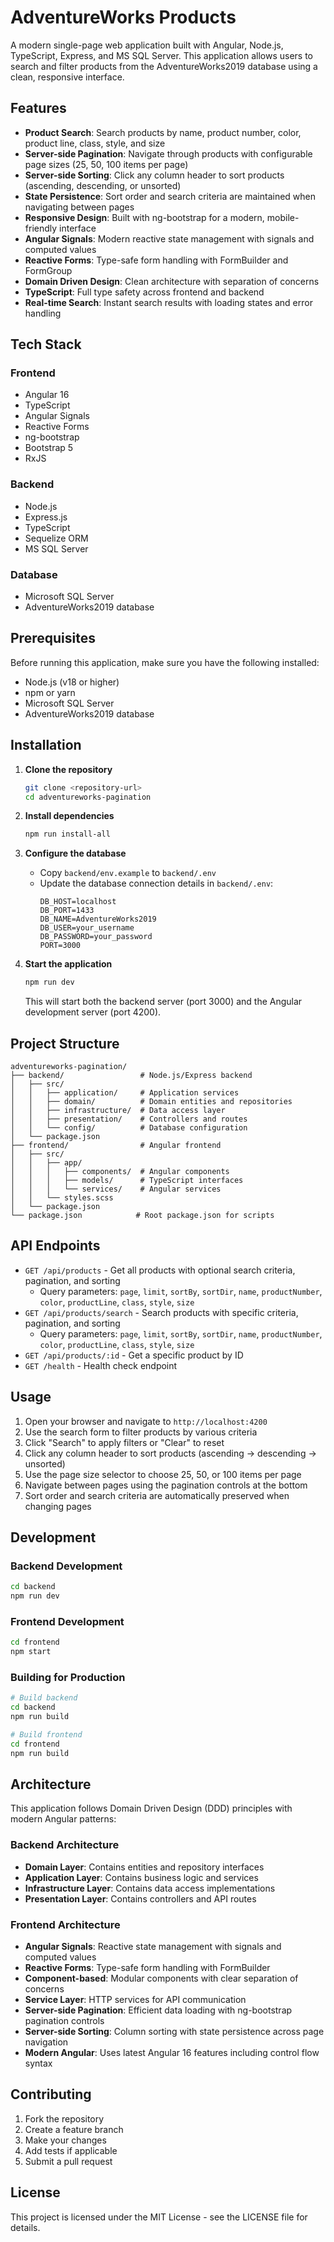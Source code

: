 # AdventureWorks Products

A modern single-page web application built with Angular, Node.js, TypeScript, Express, and MS SQL Server. This application allows users to search and filter products from the AdventureWorks2019 database using a clean, responsive interface.

## Features

- **Product Search**: Search products by name, product number, color, product line, class, style, and size
- **Server-side Pagination**: Navigate through products with configurable page sizes (25, 50, 100 items per page)
- **Server-side Sorting**: Click any column header to sort products (ascending, descending, or unsorted)
- **State Persistence**: Sort order and search criteria are maintained when navigating between pages
- **Responsive Design**: Built with ng-bootstrap for a modern, mobile-friendly interface
- **Angular Signals**: Modern reactive state management with signals and computed values
- **Reactive Forms**: Type-safe form handling with FormBuilder and FormGroup
- **Domain Driven Design**: Clean architecture with separation of concerns
- **TypeScript**: Full type safety across frontend and backend
- **Real-time Search**: Instant search results with loading states and error handling

## Tech Stack

### Frontend
- Angular 16
- TypeScript
- Angular Signals
- Reactive Forms
- ng-bootstrap
- Bootstrap 5
- RxJS

### Backend
- Node.js
- Express.js
- TypeScript
- Sequelize ORM
- MS SQL Server

### Database
- Microsoft SQL Server
- AdventureWorks2019 database

## Prerequisites

Before running this application, make sure you have the following installed:

- Node.js (v18 or higher)
- npm or yarn
- Microsoft SQL Server
- AdventureWorks2019 database

## Installation

1. **Clone the repository**
   ```bash
   git clone <repository-url>
   cd adventureworks-pagination
   ```

2. **Install dependencies**
   ```bash
   npm run install-all
   ```

3. **Configure the database**
   - Copy `backend/env.example` to `backend/.env`
   - Update the database connection details in `backend/.env`:
     ```
     DB_HOST=localhost
     DB_PORT=1433
     DB_NAME=AdventureWorks2019
     DB_USER=your_username
     DB_PASSWORD=your_password
     PORT=3000
     ```

4. **Start the application**
   ```bash
   npm run dev
   ```

   This will start both the backend server (port 3000) and the Angular development server (port 4200).

## Project Structure

```
adventureworks-pagination/
├── backend/                 # Node.js/Express backend
│   ├── src/
│   │   ├── application/     # Application services
│   │   ├── domain/          # Domain entities and repositories
│   │   ├── infrastructure/  # Data access layer
│   │   ├── presentation/    # Controllers and routes
│   │   └── config/          # Database configuration
│   └── package.json
├── frontend/                # Angular frontend
│   ├── src/
│   │   ├── app/
│   │   │   ├── components/  # Angular components
│   │   │   ├── models/      # TypeScript interfaces
│   │   │   └── services/    # Angular services
│   │   └── styles.scss
│   └── package.json
└── package.json            # Root package.json for scripts
```

## API Endpoints

- `GET /api/products` - Get all products with optional search criteria, pagination, and sorting
  - Query parameters: `page`, `limit`, `sortBy`, `sortDir`, `name`, `productNumber`, `color`, `productLine`, `class`, `style`, `size`
- `GET /api/products/search` - Search products with specific criteria, pagination, and sorting
  - Query parameters: `page`, `limit`, `sortBy`, `sortDir`, `name`, `productNumber`, `color`, `productLine`, `class`, `style`, `size`
- `GET /api/products/:id` - Get a specific product by ID
- `GET /health` - Health check endpoint

## Usage

1. Open your browser and navigate to `http://localhost:4200`
2. Use the search form to filter products by various criteria
3. Click "Search" to apply filters or "Clear" to reset
4. Click any column header to sort products (ascending → descending → unsorted)
5. Use the page size selector to choose 25, 50, or 100 items per page
6. Navigate between pages using the pagination controls at the bottom
7. Sort order and search criteria are automatically preserved when changing pages

## Development

### Backend Development
```bash
cd backend
npm run dev
```

### Frontend Development
```bash
cd frontend
npm start
```

### Building for Production
```bash
# Build backend
cd backend
npm run build

# Build frontend
cd frontend
npm run build
```

## Architecture

This application follows Domain Driven Design (DDD) principles with modern Angular patterns:

### Backend Architecture
- **Domain Layer**: Contains entities and repository interfaces
- **Application Layer**: Contains business logic and services
- **Infrastructure Layer**: Contains data access implementations
- **Presentation Layer**: Contains controllers and API routes

### Frontend Architecture
- **Angular Signals**: Reactive state management with signals and computed values
- **Reactive Forms**: Type-safe form handling with FormBuilder
- **Component-based**: Modular components with clear separation of concerns
- **Service Layer**: HTTP services for API communication
- **Server-side Pagination**: Efficient data loading with ng-bootstrap pagination controls
- **Server-side Sorting**: Column sorting with state persistence across page navigation
- **Modern Angular**: Uses latest Angular 16 features including control flow syntax

## Contributing

1. Fork the repository
2. Create a feature branch
3. Make your changes
4. Add tests if applicable
5. Submit a pull request

## License

This project is licensed under the MIT License - see the LICENSE file for details.